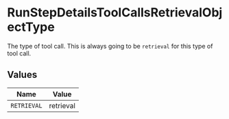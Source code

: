 # RunStepDetailsToolCallsRetrievalObjectType

The type of tool call. This is always going to be `retrieval` for this type of tool call.


## Values

| Name        | Value       |
| ----------- | ----------- |
| `RETRIEVAL` | retrieval   |